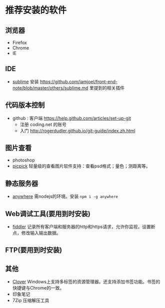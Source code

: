 # 推荐安装的软件
## 浏览器
* Firefox
* Chrome
* IE

## IDE
* [sublime](http://www.sublimetext.com/3) 安装 https://github.com/iamjoel/front-end-note/blob/master/others/sublime.md 里提到的相关插件

## 代码版本控制
* github : 客户端 https://help.github.com/articles/set-up-git
     * 注册 coding.net 的账号
     *  入门 http://rogerdudler.github.io/git-guide/index.zh.html

## 图片查看
* photoshop
* [picpick](http://www.picpick.org/en/) 轻量级的查看图片软件支持：查看psd格式；量色；测距离等。

## 静态服务器
* [anywhere](https://npmjs.org/package/anywhere) 需nodejs的环境。安装 `npm i -g anywhere`

## Web调试工具(要用到时安装)
* [fiddler](http://www.telerik.com/fiddler) 记录所有客户端和服务器的http和https请求，允许你监视，设置断点，修改输入输出数据。

## FTP(要用到时安装) 

## 其他
* [Clover](http://cn.ejie.me/) Windows上支持多标签的资源管理器。还支持添加书签功能。书签的快捷键与Chrome的一致。
* 印象笔记
* 7Zip 压缩解压工具
